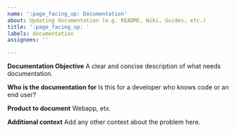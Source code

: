 ```yaml
---
name: ':page_facing_up: Documentation'
about: Updating documentation (e.g. README, Wiki, Guides, etc.)
title: ':page_facing_up: '
labels: documentation
assignees: ''

---
```


**Documentation Objective**
A clear and concise description of what needs documentation.

**Who is the documentation for**
Is this for a developer who knows code or an end user?

**Product to document**
Webapp, etx.

**Additional context**
Add any other context about the problem here.

